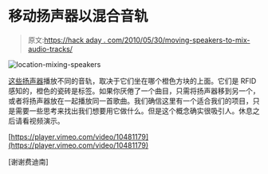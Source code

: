 # 移动扬声器以混合音轨

> 原文:[https://hack aday . com/2010/05/30/moving-speakers-to-mix-audio-tracks/](https://hackaday.com/2010/05/30/moving-speakers-to-mix-audio-tracks/)

![](../Images/36dace7cbe326cc1be0fcd7b4fd98823.png "location-mixing-speakers")

[这些扬声器](http://vimeo.com/10481179)播放不同的音轨，取决于它们坐在哪个橙色方块的上面。它们是 RFID 感知的，橙色的瓷砖是标签。如果你厌倦了一个曲目，只需将扬声器移到另一个，或者将扬声器放在一起播放同一首歌曲。我们确信这里有一个适合我们的项目，只是需要一些思考来找出我们想要用它做什么。但是这个概念确实很吸引人。休息之后请看视频演示。

[https://player.vimeo.com/video/10481179](https://player.vimeo.com/video/10481179)

[谢谢费迪南]
